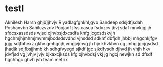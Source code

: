 # testl

Akhilesh
Harsh
ghjb]jhvjv
Riyadlagfghkhl,gvb
Sandeep
sdsjdfjsdah
Poshanvbn
Sahilczvzdv
Poojadf
jfss
casca
fsdxzcv
jbvj
sdaf
mnvkjgj
jh
sfdcsxassdsds
wjsd
cjhvbsjdxcsdfa
khfg
jcgcsdskvjh
hgchmjhjmhmjmvmmjbcdsdsvdhd
vjhsdsd
sdkhf
dbfjdh
jhbbj
mhgchkjfgv
jgjg
sdjfbhexz
gkhv
gmhgcjh,vmgjvjmvg
jh
hjv
khvkhvn cg
jmhg
jgcjgsdsd
jhadjk
sdjfbsjjhmb
kh
sdhgfvyegd
sjkdf
jgc
sjkdfvsdh
djhvd
jh
vhjh
hkv
jdvfjsd
vg
jvhjv
jvjv
bjkaxcjksds
kfg
xjhvbdsj
vkj
jg
hgcj
newjkh
sd
dfsdf
hgchhgc
ghvh
jvh
team metrix
